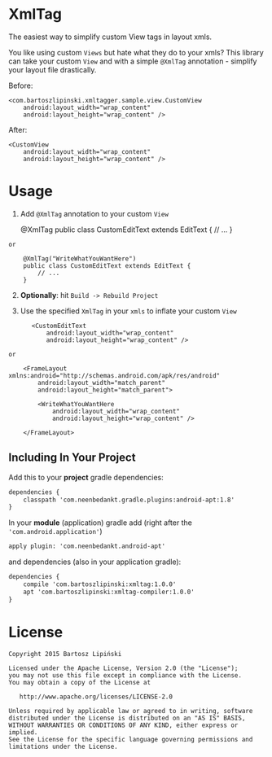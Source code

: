 XmlTag
=========
The easiest way to simplify custom View tags in layout xmls. 

You like using custom `Views` but hate what they do to your xmls?
This library can take your custom `View` and with a simple `@XmlTag` annotation - simplify your layout file drastically.

Before:

    <com.bartoszlipinski.xmltagger.sample.view.CustomView
        android:layout_width="wrap_content"
        android:layout_height="wrap_content" />

After:

    <CustomView
        android:layout_width="wrap_content"
        android:layout_height="wrap_content" />

Usage
=====

  1. Add `@XmlTag` annotation to your custom `View`
  
        @XmlTag
        public class CustomEditText extends EditText {
            // ...
        }
        
    or
    
        @XmlTag("WriteWhatYouWantHere")
        public class CustomEditText extends EditText {
            // ...
        }

  2. **Optionally**: hit `Build -> Rebuild Project`
        
  3. Use the specified `XmlTag` in your `xmls` to inflate your custom `View`

        <FrameLayout xmlns:android="http://schemas.android.com/apk/res/android"
            android:layout_width="match_parent"
            android:layout_height="match_parent">
        
            <CustomEditText
                android:layout_width="wrap_content"
                android:layout_height="wrap_content" />
                
        </FrameLayout>
        
    or
    
        <FrameLayout xmlns:android="http://schemas.android.com/apk/res/android"
            android:layout_width="match_parent"
            android:layout_height="match_parent">
        
            <WriteWhatYouWantHere
                android:layout_width="wrap_content"
                android:layout_height="wrap_content" />
                
        </FrameLayout>
        
Including In Your Project
-------------------------
Add this to your **project** gradle dependencies:

```xml
dependencies {
    classpath 'com.neenbedankt.gradle.plugins:android-apt:1.8'
}
```

In your **module** (application) gradle add (right after the `'com.android.application'`)

```xml
apply plugin: 'com.neenbedankt.android-apt'
```

and dependencies (also in your application gradle):

```xml
dependencies {
    compile 'com.bartoszlipinski:xmltag:1.0.0'
    apt 'com.bartoszlipinski:xmltag-compiler:1.0.0'
}
```

License
=======

    Copyright 2015 Bartosz Lipiński
    
    Licensed under the Apache License, Version 2.0 (the "License");
    you may not use this file except in compliance with the License.
    You may obtain a copy of the License at

       http://www.apache.org/licenses/LICENSE-2.0

    Unless required by applicable law or agreed to in writing, software
    distributed under the License is distributed on an "AS IS" BASIS,
    WITHOUT WARRANTIES OR CONDITIONS OF ANY KIND, either express or implied.
    See the License for the specific language governing permissions and
    limitations under the License.
